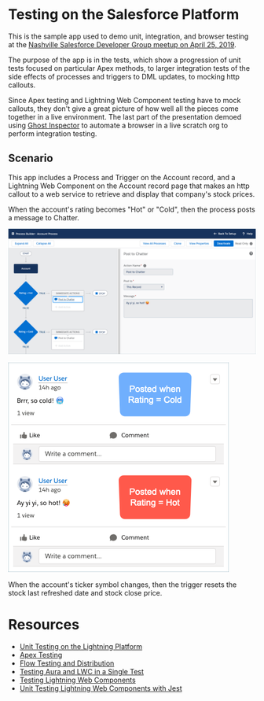 # Testing on the Salesforce Platform

This is the sample app used to demo unit, integration, and browser testing at the [Nashville Salesforce Developer Group meetup on April 25, 2019](https://trailblazercommunitygroups.com/events/details/salesforce-nashville-tn-developers-group-presents-april-19-developer-user-group/).

The purpose of the app is in the tests, which show a progression of unit tests focused on particular Apex methods, to larger integration tests of the side effects of processes and triggers to DML updates, to mocking http callouts.

Since Apex testing and Lightning Web Component testing have to mock callouts, they don't give a great picture of how well all the pieces come together in a live environment. The last part of the presentation demoed using [Ghost Inspector](https://ghostinspector.com/) to automate a browser in a live scratch org to perform integration testing.

## Scenario

This app includes a Process and Trigger on the Account record, and a Lightning Web Component on the Account record page that makes an http callout to a web service to retrieve and display that company's stock prices.



When the account's rating becomes "Hot" or "Cold", then the process posts a message to Chatter.

![screen shot](images/process-builder.png)

![screen shot](images/chatter-posts.png)


When the account's ticker symbol changes, then the trigger resets the stock last refreshed date and stock close price.

# Resources

* [Unit Testing on the Lightning Platform](https://trailhead.salesforce.com/en/content/learn/modules/unit-testing-on-the-lightning-platform)
* [Apex Testing](https://trailhead.salesforce.com/en/content/learn/modules/apex_testing)
* [Flow Testing and Distribution](https://trailhead.salesforce.com/en/content/learn/modules/flow-testing-and-distribution)
* [Testing Aura and LWC in a Single Test](https://www.wissel.net/blog/2019/03/testing-aura-and-lwc-in-a-single-test.html)
* [Testing Lightning Web Components](https://developer.salesforce.com/docs/component-library/documentation/lwc/lwc.testing)
* [Unit Testing Lightning Web Components with Jest](https://developer.salesforce.com/blogs/2019/03/unit-test-lightning-web-components-with-jest.html)
